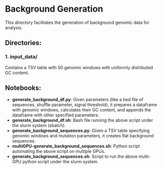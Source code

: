 # Background Generation

This directory facilitates the generation of background genomic data for analysis.

## Directories:

### 1. input_data/
Contains a TSV table with 50 genomic windows with uniformly distributed GC content.

## Notebooks:

- **generate_background_df.py**: Given parameters (like a bed file of sequences, shuffle parameter, signal threshold), it prepares a dataframe with genomic windows, calculates their GC content, and appends the dataframe with other specified parameters.
- **generate_background_df.sh**: Bash file running the above script under the slurm system (sbatch).
- **generate_background_sequences.py**: Given a TSV table specifying genomic windows and mutation parameters, it creates flat background sequences.
- **multiGPU-generate_background_sequences.sh**: Python script automating the above script on multiple GPUs.
- **generate_background_sequences.sh**: Script to run the above multi-GPU python script under the slurm system.